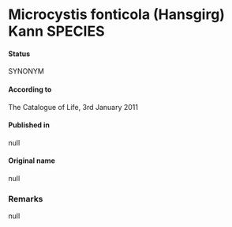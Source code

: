 # Microcystis fonticola (Hansgirg) Kann SPECIES

#### Status
SYNONYM

#### According to
The Catalogue of Life, 3rd January 2011

#### Published in
null

#### Original name
null

### Remarks
null